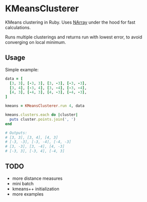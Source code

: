 KMeansClusterer
===

KMeans clustering in Ruby. Uses [NArray](https://github.com/masa16/narray) under the hood for fast calculations.

Runs multiple clusterings and returns run with lowest error, to avoid converging on local minimum.


Usage
---
Simple example:

```ruby
data = [
  [3, 3], [-3, 3], [3, -3], [-3, -3],
  [3, 4], [-3, 4], [3, -4], [-3, -4],
  [4, 3], [-4, 3], [4, -3], [-4, -3],
]

kmeans = KMeansClusterer.run 4, data

kmeans.clusters.each do |cluster|
  puts cluster.points.join(', ')
end

# Outputs:
# [3, 3], [3, 4], [4, 3]
# [-3, -3], [-3, -4], [-4, -3]
# [3, -3], [3, -4], [4, -3]
# [-3, 3], [-3, 4], [-4, 3]
```


TODO
---
- more distance measures
- mini batch
- kmeans++ initialization
- more examples
